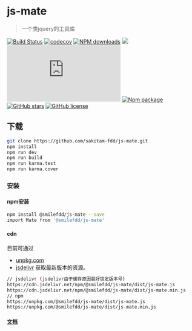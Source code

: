 # js-mate

> 一个类jquery的工具库

[![Build Status](https://travis-ci.org/sakitam-fdd/js-mate.svg?branch=master)](https://www.travis-ci.org/sakitam-fdd/js-mate)
[![codecov](https://codecov.io/gh/sakitam-fdd/js-mate/branch/master/graph/badge.svg)](https://codecov.io/gh/sakitam-fdd/js-mate)
[![NPM downloads](https://img.shields.io/npm/dm/@smilefdd/js-mate.svg)](https://npmjs.org/package/@smilefdd/js-mate)
[![](https://data.jsdelivr.com/v1/package/npm/@smilefdd/js-mate/badge)](https://www.jsdelivr.com/package/npm/@smilefdd/js-mate)
![JS gzip size](http://img.badgesize.io/https://unpkg.com/@smilefdd/js-mate/dist/js-mate.js?compression=gzip&label=gzip%20size:%20JS)
[![Npm package](https://img.shields.io/npm/v/@smilefdd/js-mate.svg)](https://www.npmjs.org/package/@smilefdd/js-mate)
[![GitHub stars](https://img.shields.io/github/stars/sakitam-fdd/js-mate.svg)](https://github.com/sakitam-fdd/js-mate/stargazers)
[![GitHub license](https://img.shields.io/badge/license-MIT-blue.svg)](https://raw.githubusercontent.com/sakitam-fdd/js-mate/master/LICENSE)

## 下载


```bash
git clone https://github.com/sakitam-fdd/js-mate.git
npm install
npm run dev
npm run build
npm run karma.test
npm run karma.cover
```

### 安装

#### npm安装

```bash
npm install @smilefdd/js-mate --save
import Mate from '@smilefdd/js-mate'
```

#### cdn

目前可通过 
- [unpkg.com](https://unpkg.com/@smilefdd/js-mate/dist/js-mate.js) 
- [jsdelivr](https://cdn.jsdelivr.net/npm/@smilefdd/js-mate/dist/js-mate.js) 获取最新版本的资源。

```bash
// jsdelivr (jsdelivr由于缓存原因最好锁定版本号)
https://cdn.jsdelivr.net/npm/@smilefdd/js-mate/dist/js-mate.js
https://cdn.jsdelivr.net/npm/@smilefdd/js-mate/dist/js-mate.min.js
// npm
https://unpkg.com/@smilefdd/js-mate/dist/js-mate.js
https://unpkg.com/@smilefdd/js-mate/dist/js-mate.min.js
```

#### [文档](//sakitam-fdd.github.io/js-mate/docs/)
